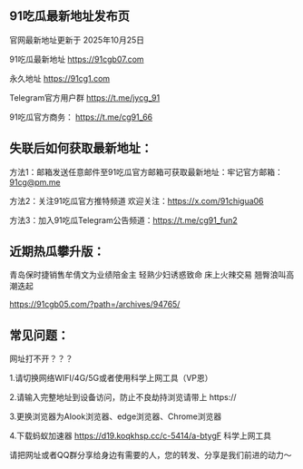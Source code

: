 91吃瓜最新地址发布页
-
官网最新地址更新于 2025年10月25日

91吃瓜最新地址 https://91cgb07.com 

永久地址 https://91cg1.com 

Telegram官方用户群 https://t.me/jycg_91 

91吃瓜官方商务： https://t.me/cg91_66 

失联后如何获取最新地址：
-
方法1：邮箱发送任意邮件至91吃瓜官方邮箱可获取最新地址：牢记官方邮箱：91cg@pm.me

方法2：关注91吃瓜官方推特频道 欢迎关注：https://x.com/91chigua06

方法3：加入91吃瓜Telegram公告频道：https://t.me/cg91_fun2


近期热瓜攀升版：
-
青岛保时捷销售牟倩文为业绩陪金主 轻熟少妇诱惑致命 床上火辣交易 翘臀浪叫高潮迭起 

https://91cgb05.com/?path=/archives/94765/

常见问题：
-

网址打不开？？？ 

1.请切换网络WIFI/4G/5G或者使用科学上网工具（VP恩） 

2.请输入完整地址到设备访问，防止不良劫持浏览请带上 https:// 

3.更换浏览器为Alook浏览器、edge浏览器、Chrome浏览器

4.下载蚂蚁加速器 https://d19.koqkhsp.cc/c-5414/a-btygF 科学上网工具

请把网址或者QQ群分享给身边有需要的人，您的转发、分享是我们前进的动力～

